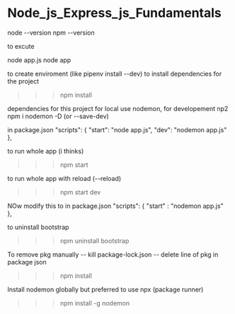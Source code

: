 # Node_js_Express_js_Fundamentals

node --version
npm --version


to excute

node app.js
node app



to create enviroment (like pipenv install --dev)
to install dependencies for the project
>>> npm install


dependencies for this project
for local use nodemon, for developement np2
npm i nodemon -D (or --save-dev)


in package.json
 "scripts": {
    "start": "node app.js",
    "dev": "nodemon app.js"     
  },

to run whole app (i thinks)
>>> npm start 

to run whole app with reload (--reload)
>>> npm start dev

NOw modify this to 
in package.json
 "scripts": {
    "start" : "nodemon app.js"     
  },


to uninstall bootstrap
>>> npm uninstall bootstrap



To remove pkg manually
-- kill package-lock.json
-- delete line of pkg in package json
>>> npm install

Install nodemon globally but preferred to use npx (package runner)
>>> npm install -g nodemon
